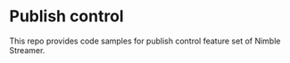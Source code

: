 # Publish control 

This repo provides code samples for publish control feature set of Nimble Streamer.
